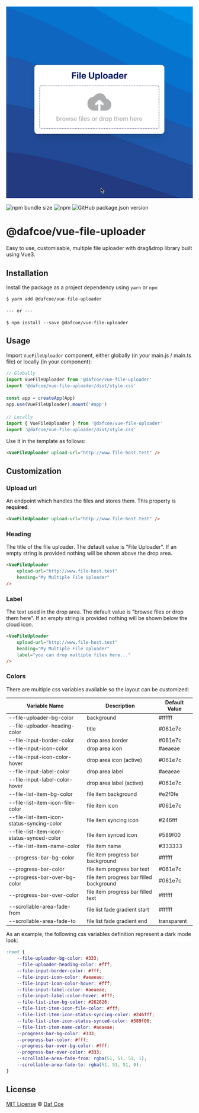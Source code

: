 [![@dafcoe/vue-file-uploader sample](https://github.com/dafcoe/vue-file-uploader/blob/main/sample.gif?raw=true)](https://dafcoe.github.io/vue-file-uploader)

![npm bundle size](https://img.shields.io/bundlephobia/minzip/@dafcoe/vue-file-uploader?style=flat-square)
![npm](https://img.shields.io/npm/dt/@dafcoe/vue-file-uploader?style=flat-square)
![GitHub package.json version](https://img.shields.io/github/package-json/v/dafcoe/vue-file-uploader?style=flat-square)

# @dafcoe/vue-file-uploader
Easy to use, customisable, multiple file uploader with drag&drop library built using Vue3.

## Installation
Install the package as a project dependency using `yarn` or `npm`:
```
$ yarn add @dafcoe/vue-file-uploader

--- or ---

$ npm install --save @dafcoe/vue-file-uploader
```

## Usage
Import `VueFileUploader` component, either globally (in your main.js / main.ts file) or locally (in your component):
```js
// Globally
import VueFileUploader from '@dafcoe/vue-file-uploader'
import '@dafcoe/vue-file-uploader/dist/style.css'

const app = createApp(App)
app.use(VueFileUploader).mount('#app')

// Locally
import { VueFileUploader } from '@dafcoe/vue-file-uploader'
import '@dafcoe/vue-file-uploader/dist/style.css'
```

Use it in the template as follows:
```html
<VueFileUploader upload-url="http://www.file-host.test" />
```

## Customization
### Upload url
An endpoint which handles the files and stores them. This property is **required**.
```html
<VueFileUploader upload-url="http://www.file-host.test" />
```

### Heading
The title of the file uploader. The default value is "File Uploader". If an empty string is provided nothing will be shown above the drop area.
```html
<VueFileUploader
    upload-url="http://www.file-host.test"
    heading="My Multiple File Uploader"
/>
```

### Label
The text used in the drop area. The default value is "browse files or drop them here". If an empty string is provided nothing will be shown below the cloud icon.
```html
<VueFileUploader
    upload-url="http://www.file-host.test"
    heading="My Multiple File Uploader"
    label="you can drop multiple files here..."
/>
```

### Colors
There are multiple css variables available so the layout can be customized:

| **Variable Name**                          	| **Description**                          	| **Default Value** 	|
|--------------------------------------------	|------------------------------------------	|-------------------	|
| --file-uploader-bg-color                   	| background                               	| #ffffff           	|
| --file-uploader-heading-color              	| title                                    	| #061e7c           	|
| --file-input-border-color                  	| drop area border                         	| #061e7c           	|
| --file-input-icon-color                    	| drop area icon                           	| #aeaeae           	|
| --file-input-icon-color-hover              	| drop area icon (active)                  	| #061e7c           	|
| --file-input-label-color                   	| drop area label                          	| #aeaeae           	|
| --file-input-label-color-hover             	| drop area label (active)                 	| #061e7c           	|
| --file-list-item-bg-color                  	| file item background                     	| #e2f0fe           	|
| --file-list-item-icon-file-color           	| file item icon                           	| #061e7c           	|
| --file-list-item-icon-status-syncing-color 	| file item syncing icon                   	| #246fff           	|
| --file-list-item-icon-status-synced-color  	| file item synced icon                    	| #589f00           	|
| --file-list-item-name-color                	| file item name                           	| #333333           	|
| --progress-bar-bg-color                    	| file item progress bar background        	| #ffffff           	|
| --progress-bar-color                       	| file item progress bar text              	| #061e7c           	|
| --progress-bar-over-bg-color               	| file item progress bar filled background 	| #061e7c           	|
| --progress-bar-over-color                  	| file item progress bar filled text       	| #ffffff           	|
| --scrollable-area-fade-from                	| file list fade gradient start            	| #ffffff           	|
| --scrollable-area-fade-to                  	| file list fade gradient end              	| transparent       	|

As an example, the following css variables definition represent a dark mode look:
```css
:root {
    --file-uploader-bg-color: #333;
    --file-uploader-heading-color: #fff;
    --file-input-border-color: #fff;
    --file-input-icon-color: #aeaeae;
    --file-input-icon-color-hover: #fff;
    --file-input-label-color: #aeaeae;
    --file-input-label-color-hover: #fff;
    --file-list-item-bg-color: #262626;
    --file-list-item-icon-file-color: #fff;
    --file-list-item-icon-status-syncing-color: #246fff;
    --file-list-item-icon-status-synced-color: #589f00;
    --file-list-item-name-color: #aeaeae;
    --progress-bar-bg-color: #333;
    --progress-bar-color: #fff;
    --progress-bar-over-bg-color: #fff;
    --progress-bar-over-color: #333;
    --scrollable-area-fade-from: rgba(51, 51, 51, 1);
    --scrollable-area-fade-to: rgba(51, 51, 51, 0);
}
```

## License
[MIT License](https://opensource.org/licenses/MIT) © [Daf Coe](mailto:dafcoe@gmail.com)
